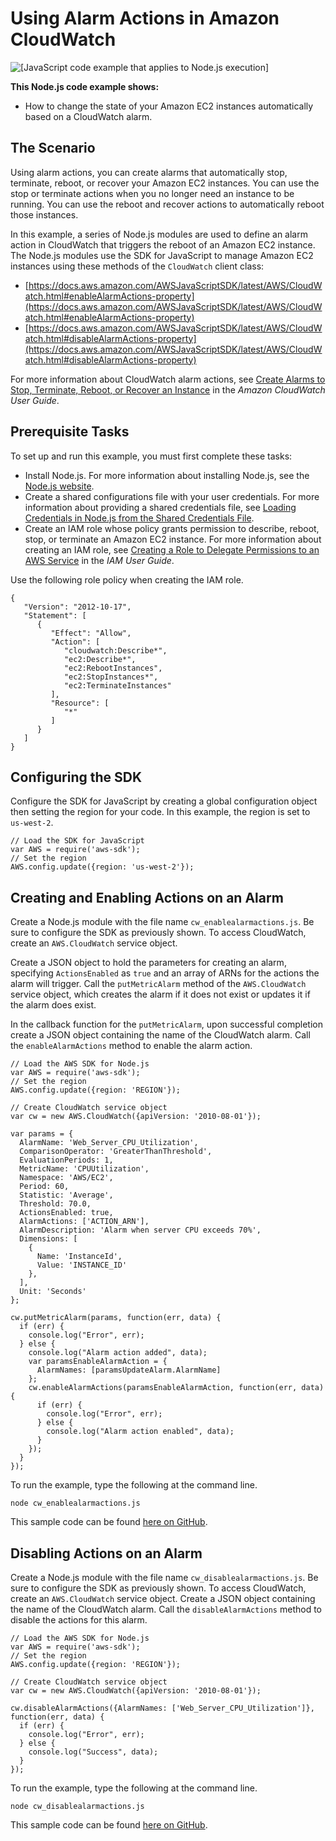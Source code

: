 # Using Alarm Actions in Amazon CloudWatch<a name="cloudwatch-examples-using-alarm-actions"></a>

![\[JavaScript code example that applies to Node.js execution\]](http://docs.aws.amazon.com/sdk-for-javascript/v2/developer-guide/images/nodeicon.png)

**This Node\.js code example shows:**
+ How to change the state of your Amazon EC2 instances automatically based on a CloudWatch alarm\.

## The Scenario<a name="cloudwatch-examples-using-alarm-actions-scenario"></a>

Using alarm actions, you can create alarms that automatically stop, terminate, reboot, or recover your Amazon EC2 instances\. You can use the stop or terminate actions when you no longer need an instance to be running\. You can use the reboot and recover actions to automatically reboot those instances\. 

In this example, a series of Node\.js modules are used to define an alarm action in CloudWatch that triggers the reboot of an Amazon EC2 instance\. The Node\.js modules use the SDK for JavaScript to manage Amazon EC2 instances using these methods of the `CloudWatch` client class:
+ [https://docs.aws.amazon.com/AWSJavaScriptSDK/latest/AWS/CloudWatch.html#enableAlarmActions-property](https://docs.aws.amazon.com/AWSJavaScriptSDK/latest/AWS/CloudWatch.html#enableAlarmActions-property)
+ [https://docs.aws.amazon.com/AWSJavaScriptSDK/latest/AWS/CloudWatch.html#disableAlarmActions-property](https://docs.aws.amazon.com/AWSJavaScriptSDK/latest/AWS/CloudWatch.html#disableAlarmActions-property)

For more information about CloudWatch alarm actions, see [Create Alarms to Stop, Terminate, Reboot, or Recover an Instance](https://docs.aws.amazon.com/AWSEC2/latest/UserGuide/UsingAlarmActions.html) in the *Amazon CloudWatch User Guide*\.

## Prerequisite Tasks<a name="cloudwatch-examples-using-alarm-actions-prerequisites"></a>

To set up and run this example, you must first complete these tasks:
+ Install Node\.js\. For more information about installing Node\.js, see the [Node\.js website](http://nodejs.org)\.
+ Create a shared configurations file with your user credentials\. For more information about providing a shared credentials file, see [Loading Credentials in Node\.js from the Shared Credentials File](loading-node-credentials-shared.md)\.
+ Create an IAM role whose policy grants permission to describe, reboot, stop, or terminate an Amazon EC2 instance\. For more information about creating an IAM role, see [Creating a Role to Delegate Permissions to an AWS Service](https://docs.aws.amazon.com/IAM/latest/UserGuide/id_roles_create_for-service.html) in the *IAM User Guide*\.

Use the following role policy when creating the IAM role\.

```
{
   "Version": "2012-10-17",
   "Statement": [
      {
         "Effect": "Allow",
         "Action": [
            "cloudwatch:Describe*",
            "ec2:Describe*",
            "ec2:RebootInstances",
            "ec2:StopInstances*",
            "ec2:TerminateInstances"
         ],
         "Resource": [
            "*"
         ]
      }
   ]
}
```

## Configuring the SDK<a name="cloudwatch-examples-using-alarm-actions-configure-sdk"></a>

Configure the SDK for JavaScript by creating a global configuration object then setting the region for your code\. In this example, the region is set to `us-west-2`\.

```
// Load the SDK for JavaScript
var AWS = require('aws-sdk');
// Set the region 
AWS.config.update({region: 'us-west-2'});
```

## Creating and Enabling Actions on an Alarm<a name="cloudwatch-examples-using-alarm-actions-enabling"></a>

Create a Node\.js module with the file name `cw_enablealarmactions.js`\. Be sure to configure the SDK as previously shown\. To access CloudWatch, create an `AWS.CloudWatch` service object\.

Create a JSON object to hold the parameters for creating an alarm, specifying `ActionsEnabled` as `true` and an array of ARNs for the actions the alarm will trigger\. Call the `putMetricAlarm` method of the `AWS.CloudWatch` service object, which creates the alarm if it does not exist or updates it if the alarm does exist\.

In the callback function for the `putMetricAlarm`, upon successful completion create a JSON object containing the name of the CloudWatch alarm\. Call the `enableAlarmActions` method to enable the alarm action\.

```
// Load the AWS SDK for Node.js
var AWS = require('aws-sdk');
// Set the region 
AWS.config.update({region: 'REGION'});

// Create CloudWatch service object
var cw = new AWS.CloudWatch({apiVersion: '2010-08-01'});

var params = {
  AlarmName: 'Web_Server_CPU_Utilization',
  ComparisonOperator: 'GreaterThanThreshold',
  EvaluationPeriods: 1,
  MetricName: 'CPUUtilization',
  Namespace: 'AWS/EC2',
  Period: 60,
  Statistic: 'Average',
  Threshold: 70.0,
  ActionsEnabled: true,
  AlarmActions: ['ACTION_ARN'],
  AlarmDescription: 'Alarm when server CPU exceeds 70%',
  Dimensions: [
    {
      Name: 'InstanceId',
      Value: 'INSTANCE_ID'
    },
  ],
  Unit: 'Seconds'
};

cw.putMetricAlarm(params, function(err, data) {
  if (err) {
    console.log("Error", err);
  } else {
    console.log("Alarm action added", data);
    var paramsEnableAlarmAction = {
      AlarmNames: [paramsUpdateAlarm.AlarmName]
    };
    cw.enableAlarmActions(paramsEnableAlarmAction, function(err, data) {
      if (err) {
        console.log("Error", err);
      } else {
        console.log("Alarm action enabled", data);
      }
    });
  }
});
```

To run the example, type the following at the command line\.

```
node cw_enablealarmactions.js
```

This sample code can be found [here on GitHub](https://github.com/awsdocs/aws-doc-sdk-examples/blob/master/javascript/example_code/cloudwatch/cw_enablealarmactions.js)\.

## Disabling Actions on an Alarm<a name="cloudwatch-examples-using-alarm-actions-disabling"></a>

Create a Node\.js module with the file name `cw_disablealarmactions.js`\. Be sure to configure the SDK as previously shown\. To access CloudWatch, create an `AWS.CloudWatch` service object\. Create a JSON object containing the name of the CloudWatch alarm\. Call the `disableAlarmActions` method to disable the actions for this alarm\.

```
// Load the AWS SDK for Node.js
var AWS = require('aws-sdk');
// Set the region 
AWS.config.update({region: 'REGION'});

// Create CloudWatch service object
var cw = new AWS.CloudWatch({apiVersion: '2010-08-01'});

cw.disableAlarmActions({AlarmNames: ['Web_Server_CPU_Utilization']}, function(err, data) {
  if (err) {
    console.log("Error", err);
  } else {
    console.log("Success", data);
  }
});
```

To run the example, type the following at the command line\.

```
node cw_disablealarmactions.js
```

This sample code can be found [here on GitHub](https://github.com/awsdocs/aws-doc-sdk-examples/blob/master/javascript/example_code/cloudwatch/cw_disablealarmactions.js)\.